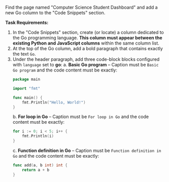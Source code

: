 Find the page named "Computer Science Student Dashboard" and add a new Go column to the "Code Snippets" section.

**Task Requirements:**
1. In the "Code Snippets" section, create (or locate) a column dedicated to the Go programming language. **This column must appear between the existing Python and JavaScript columns** within the same column list.
2. At the top of the Go column, add a bold paragraph that contains exactly the text `Go`.
3. Under the header paragraph, add three code-block blocks configured with `language` set to **go**:
   a. **Basic Go program** – Caption must be `Basic Go program` and the code content must be exactly:
   ```go
   package main

   import "fmt"

   func main() {
       fmt.Println("Hello, World!")
   }
   ```
   b. **For loop in Go** – Caption must be `For loop in Go` and the code content must be exactly:
   ```go
   for i := 0; i < 5; i++ {
       fmt.Println(i)
   }
   ```
   c. **Function definition in Go** – Caption must be `Function definition in Go` and the code content must be exactly:
   ```go
   func add(a, b int) int {
       return a + b
   }
   ```